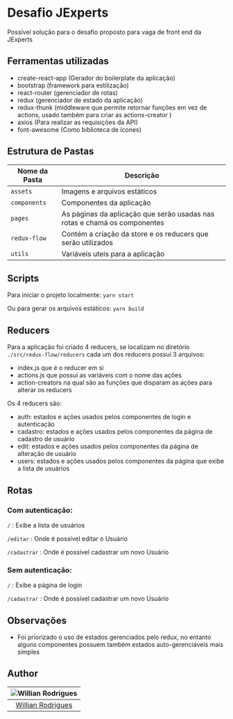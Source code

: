 # Desafio JExperts

Possível solução para o desafio proposto para vaga de front end da JExperts


## Ferramentas utilizadas

- create-react-app (Gerador do boilerplate da aplicação)
- bootstrap (framework para estilização)
- react-router (gerenciador de rotas)
- redux (gerenciador de estado da aplicação)
- redux-thunk (middleware que permite retornar funções em vez de actions, usado também para criar as actions-creator )
- axios (Para realizar as requisições da API)
- font-awesome (Como biblioteca de ícones)


## Estrutura de Pastas

| Nome da Pasta  | Descrição                                                                   |
| -------------- | --------------------------------------------------------------------------- |
| `assets`       | Imagens e arquivos estáticos                                                |
| `components`   | Componentes da aplicação                                                    |
| `pages`        | As páginas da aplicação que serão usadas nas rotas e chamá os componentes   |
| `redux-flow`   | Contém a criação da store e os reducers que serão utilizados                |
| `utils`        | Variáveis uteis para a aplicação                                            |

## Scripts
  
  Para iniciar o projeto localmente:
  `yarn start` 
  
  Ou para gerar os arquivos estáticos:
  `yarn build` 

## Reducers

Para a aplicação foi criado 4 reducers, se localizam no diretório `./src/redux-flow/reducers` cada um dos reducers possui 3 arquivos:

- index.js que é o reducer em si
- actions.js que possui as variáveis com o nome das ações
- action-creators na qual são as funções que disparam as ações para alterar os reducers

Os 4 reducers são:

- auth: estados e ações usados pelos componentes de login e autenticação 
- cadastro: estados e ações usados pelos componentes da página de cadastro de usuário
- edit: estados e ações usados pelos componentes da página de alteração de usuário
- users: estados e ações usados pelos componentes da página que exibe a lista de usuários

## Rotas

### Com autenticação:

`/` : Exibe a lista de usuários

`/editar` : Onde é possível editar o Usuário

`/cadastrar` : Onde é possível cadastrar um novo Usuário

### Sem autenticação:

`/` : Exibe a página de login

`/cadastrar` : Onde é possível cadastrar um novo Usuário


## Observações

- Foi priorizado o uso de estados gerenciados pelo redux, no entanto alguns componentes possuem também estados auto-gerenciáveis mais simples


## Author

| ![Willian Rodrigues](https://avatars1.githubusercontent.com/u/28413303?v=3&s=150)|
|:---------------------:|
|  [Willian Rodrigues](https://github.com/willianrssi/)   |